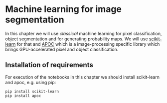 # Machine learning for image segmentation
In this chapter we will use _classical_ machine learning for pixel classification, object segmentation and for generating probability maps. We will use [scikit-learn](https://scikit-learn.org/) for that and [APOC](https://github.com/haesleinhuepf/apoc) which is a image-processing specific library which brings GPU-accelerated pixel and object classification.


## Installation of requirements

For execution of the notebooks in this chapter we should install scikit-learn and apoc, e.g. using pip:

```
pip install scikit-learn
pip install apoc
```